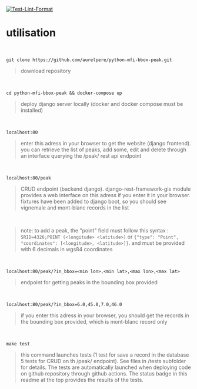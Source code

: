 [![Test-Lint-Format](https://github.com/aurelpere/python-mfi-bbox-peak/actions/workflows/main.yml/badge.svg)](https://github.com/aurelpere/python-mfi-bbox-peak/actions/workflows/main.yml)

# utilisation 
<br>

`git clone https://github.com/aurelpere/python-mfi-bbox-peak.git`
>download repository
<br>

`cd python-mfi-bbox-peak && docker-compose up`
>deploy django server locally (docker and docker compose must be installed)
<br>

`localhost:80`
>enter this adress in your browser to get the website (django frontend). you can retrieve the list of peaks, add some, edit and delete through an interface querying the /peak/ rest api endpoint
<br>

`localhost:80/peak`
>CRUD endpoint (backend django). django-rest-framework-gis module provides a web interface on this adress if you enter it in your browser. fixtures have been added to django boot, so you should see vignemale and mont-blanc records in the list
<br>

>note: to add a peak, the "point" field must follow this syntax : `SRID=4326;POINT (<longitude> <latitude>)` or `{"type": "Point", "coordinates": [<longitude>, <latitude>]}`. <longitude> and <latitude> must be provided with 6 decimals in wgs84 coordinates
<br>

`localhost:80/peak/?in_bbox=<min lon>,<min lat>,<max lon>,<max lat>`
>endpoint for getting peaks in the bounding box provided
<br>

`localhost:80/peak/?in_bbox=6.0,45.0,7.0,46.0`
>if you enter this adress in your browser, you should get the records in the bounding box provided, which is mont-blanc record only
<br>

`make test`
>this command launches tests (1 test for save a record in the database 5 tests for CRUD on th /peak/ endpoint). See files in /tests subfolder for details. The tests are automatically launched when deploying code on github repository through github actions. The status badge in this readme at the top provides the results of the tests.
<br>

